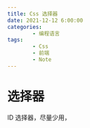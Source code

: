 ```yaml
---
title: Css 选择器
date: 2021-12-12 6:00:00
categories:
        - 编程语言
tags:
        - Css
        - 前端
        - Note
---
```


# 选择器

ID 选择器，尽量少用，
